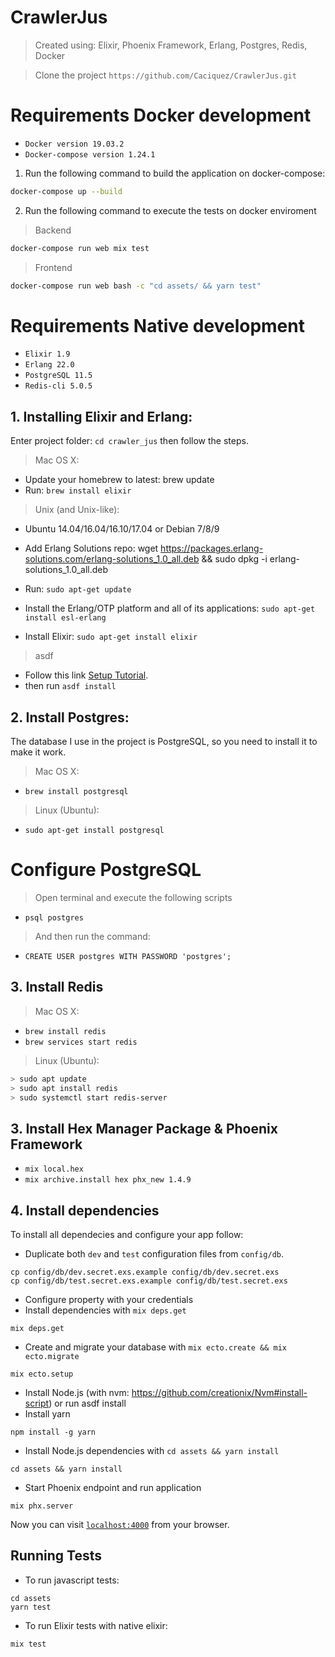 # CrawlerJus

> Created using: Elixir, Phoenix Framework, Erlang, Postgres, Redis, Docker

> Clone the project
  `https://github.com/Caciquez/CrawlerJus.git`

# Requirements Docker development

- `Docker version 19.03.2`
- `Docker-compose version 1.24.1`

1. Run the following command to build the application on docker-compose:

```bash
docker-compose up --build
```

2. Run the following command to execute the tests on docker enviroment

> Backend
```bash
docker-compose run web mix test
``` 
> Frontend
```bash
docker-compose run web bash -c "cd assets/ && yarn test"
``` 

# Requirements Native development

- `Elixir 1.9`
- `Erlang 22.0`
- `PostgreSQL 11.5`
- `Redis-cli 5.0.5`

## 1. Installing Elixir and Erlang:

  Enter project folder: ``cd crawler_jus`` then follow the steps.

> Mac OS X:

  * Update your homebrew to latest: brew update
  * Run: ``brew install elixir``

> Unix (and Unix-like):

  * Ubuntu 14.04/16.04/16.10/17.04 or Debian 7/8/9

  * Add Erlang Solutions repo: wget https://packages.erlang-solutions.com/erlang-solutions_1.0_all.deb && sudo dpkg -i erlang-solutions_1.0_all.deb
  * Run: ``sudo apt-get update``
  * Install the Erlang/OTP platform and all of its applications: ``sudo apt-get install esl-erlang``
  * Install Elixir: ``sudo apt-get install elixir``

> asdf
  * Follow this link [Setup Tutorial](https://github.com/asdf-vm/asdf#setup).
  * then run 
  ``
  asdf install
  ``

## 2. Install Postgres:

The database I use in the project is PostgreSQL, so you need to install it to make it work.

> Mac OS X:

* ``brew install postgresql``

> Linux (Ubuntu):

* ``sudo apt-get install postgresql``

# Configure PostgreSQL

> Open terminal and execute the following scripts

* ``psql postgres``

> And then run the command:

* ``CREATE USER postgres WITH PASSWORD 'postgres';``

## 3. Install Redis

> Mac OS X:

* ``brew install redis``
* ``brew services start redis``

> Linux (Ubuntu):

```bash
> sudo apt update
> sudo apt install redis
> sudo systemctl start redis-server
```

## 3. Install Hex Manager Package & Phoenix Framework

  * ``mix local.hex``
  * ``mix archive.install hex phx_new 1.4.9``

## 4. Install dependencies


To install all dependecies and configure your app follow:

  * Duplicate both `dev` and `test` configuration files from `config/db`.

  ```
  cp config/db/dev.secret.exs.example config/db/dev.secret.exs
  cp config/db/test.secret.exs.example config/db/test.secret.exs
  ```

  * Configure property with your credentials
  * Install dependencies with `mix deps.get`

  ```
  mix deps.get
  ```

  * Create and migrate your database with `mix ecto.create && mix ecto.migrate`

  ```
  mix ecto.setup
  ```

  * Install Node.js (with nvm: https://github.com/creationix/Nvm#install-script) or run asdf install
  * Install yarn

  ```
  npm install -g yarn
  ```

  * Install Node.js dependencies with `cd assets && yarn install`

  ```
  cd assets && yarn install
  ````

  * Start Phoenix endpoint and run application

  ```
  mix phx.server
  ```

Now you can visit [`localhost:4000`](http://localhost:4000) from your browser.

## Running Tests

  * To run javascript tests:

  ```
  cd assets
  yarn test
  ```

  * To run Elixir tests with native elixir:

  ```
  mix test
  ```



